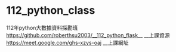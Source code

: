 # 112_python_class
112年python大數據資料探勘班
https://github.com/roberthsu2003/__112_python_flask__      __上課資源
https://meet.google.com/ghs-xzys-oaj __上課網址